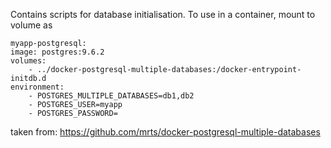 Contains scripts for database initialisation. To use in a container,
mount to volume as

    myapp-postgresql:
    image: postgres:9.6.2
    volumes:
        - ../docker-postgresql-multiple-databases:/docker-entrypoint-initdb.d
    environment:
        - POSTGRES_MULTIPLE_DATABASES=db1,db2
        - POSTGRES_USER=myapp
        - POSTGRES_PASSWORD=


taken from: https://github.com/mrts/docker-postgresql-multiple-databases

